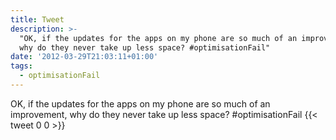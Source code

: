 ```yaml
---
title: Tweet
description: >-
  "OK, if the updates for the apps on my phone are so much of an improvement,
  why do they never take up less space? #optimisationFail"
date: '2012-03-29T21:03:11+01:00'
tags:
  - optimisationFail
---
```

OK, if the updates for the apps on my phone are so much of an improvement, why do they never take up less space? #optimisationFail
      {{< tweet 0 0 >}}
    
